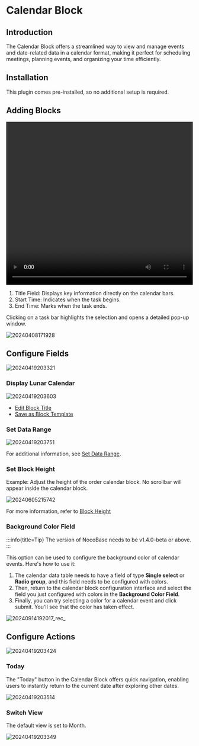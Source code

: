 # Calendar Block

<PluginInfo name="calendar"></PluginInfo>

## Introduction

The Calendar Block offers a streamlined way to view and manage events and date-related data in a calendar format, making it perfect for scheduling meetings, planning events, and organizing your time efficiently.

## Installation

This plugin comes pre-installed, so no additional setup is required.

## Adding Blocks

<video width="100%" height="440" controls>
      <source src="https://static-docs.nocobase.com/20240419201640.mp4" type="video/mp4">
</video>

1. Title Field: Displays key information directly on the calendar bars.
2. Start Time: Indicates when the task begins.
3. End Time: Marks when the task ends.

Clicking on a task bar highlights the selection and opens a detailed pop-up window.

![20240408171928](https://static-docs.nocobase.com/20240408171928.png)

## Configure Fields

![20240419203321](https://static-docs.nocobase.com/20240419203321.png)

### Display Lunar Calendar

![20240419203603](https://static-docs.nocobase.com/20240419203603.png)

- [Edit Block Title](/handbook/ui/blocks/block-settings/block-title)
- [Save as Block Template](/handbook/block-template)

### Set Data Range

![20240419203751](https://static-docs.nocobase.com/20240419203751.png)

For additional information, see [Set Data Range](/handbook/ui/blocks/block-settings/data-scope).

### Set Block Height

Example: Adjust the height of the order calendar block. No scrollbar will appear inside the calendar block.

![20240605215742](https://static-docs.nocobase.com/20240605215742.gif)

For more information, refer to [Block Height](/handbook/ui/blocks/block-settings/block-height)

### Background Color Field

:::info{title=Tip}
The version of NocoBase needs to be v1.4.0-beta or above.
:::

This option can be used to configure the background color of calendar events. Here's how to use it:

1. The calendar data table needs to have a field of type **Single select** or **Radio group**, and this field needs to be configured with colors.
2. Then, return to the calendar block configuration interface and select the field you just configured with colors in the **Background Color Field**.
3. Finally, you can try selecting a color for a calendar event and click submit. You'll see that the color has taken effect.

![20240914192017_rec_](https://nocobase-docs.oss-cn-beijing.aliyuncs.com/20240914192017_rec_.gif)

## Configure Actions

![20240419203424](https://static-docs.nocobase.com/20240419203424.png)

### Today

The "Today" button in the Calendar Block offers quick navigation, enabling users to instantly return to the current date after exploring other dates.

![20240419203514](https://static-docs.nocobase.com/20240419203514.png)

### Switch View

The default view is set to Month.

![20240419203349](https://static-docs.nocobase.com/20240419203349.png)
